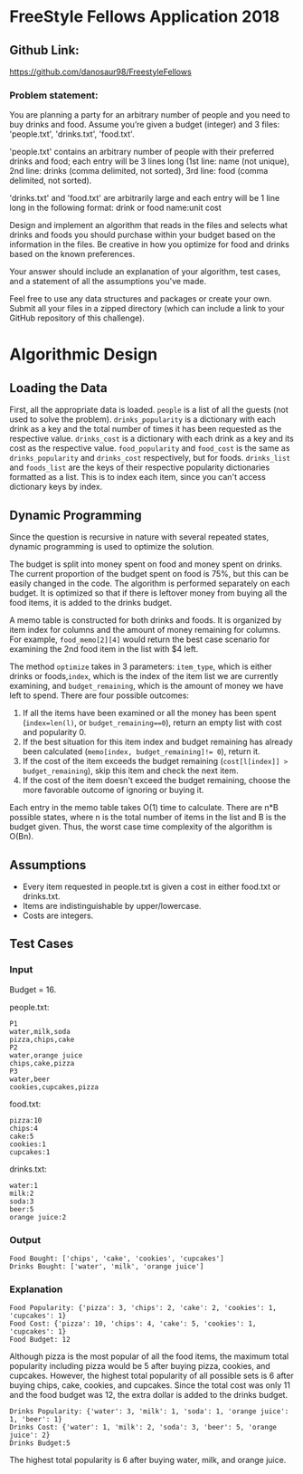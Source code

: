 # FreeStyle Fellows Application 2018
## Github Link:
https://github.com/danosaur98/FreestyleFellows

### Problem statement:

You are planning a party for an arbitrary number of people and you need to buy drinks and food. Assume you’re given a budget (integer) and 3 files: 'people.txt', 'drinks.txt', 'food.txt'.

'people.txt' contains an arbitrary number of people with their preferred drinks and food; each entry will be 3 lines long (1st line: name (not unique), 2nd line: drinks (comma delimited, not sorted), 3rd line: food (comma delimited, not sorted).

'drinks.txt' and 'food.txt' are arbitrarily large and each entry will be 1 line long in the following format: drink or food name:unit cost

Design and implement an algorithm that reads in the files and selects what drinks and foods you should purchase within your budget based on the information in the files. Be creative in how you optimize for food and drinks based on the known preferences.

Your answer should include an explanation of your algorithm, test cases, and a statement of all the assumptions you've made.

Feel free to use any data structures and packages or create your own. Submit all your files in a zipped directory (which can include a link to your GitHub repository of this challenge).

# Algorithmic Design
## Loading the Data
First, all the appropriate data is loaded. ```people``` is a list of all the guests (not used to solve the problem).
```drinks_popularity``` is a dictionary with each drink as a key and the total number of times it has been requested as the respective value.
```drinks_cost``` is a dictionary with each drink as a key and its cost as the respective value.
```food_popularity``` and ```food_cost``` is the same as ```drinks_popularity``` and ```drinks_cost``` respectively, but for foods.
```drinks_list``` and ```foods_list``` are the keys of their respective popularity dictionaries formatted as a list. This is to index each item, since you can't access dictionary keys by index. 

## Dynamic Programming
Since the question is recursive in nature with several repeated states, dynamic programming is used to optimize the solution.

The budget is split into money spent on food and money spent on drinks. The current proportion of the budget spent on food is 75%, but this can be easily changed in the code.
The algorithm is performed separately on each budget. It is optimized so that if there is leftover money from buying all the food items,
it is added to the drinks budget.

A memo table is constructed for both drinks and foods. It is organized by item index for columns and the amount of money remaining for columns. For example,
```food_memo[2][4]``` would return the best case scenario for examining the 2nd food item in the list with $4 left.

The method ```optimize``` takes in 3 parameters: ```item_type```, which is either drinks or foods,```index```,
which is the index of the item list we are currently examining, and ```budget_remaining```, which is the amount of money we have left to spend.
There are four possible outcomes:
1. If all the items have been examined or all the money has been spent (```index=len(l)```, or 
```budget_remaining==0```), return an empty list with cost and popularity 0.
2. If the best situation for this item index and budget remaining has already been calculated 
(```memo[index, budget_remaining]!= 0```), return it.
3. If the cost of the item exceeds the budget remaining (```cost[l[index]] > budget_remaining```), skip this item and check the next item. 
4. If the cost of the item doesn't exceed the budget remaining, choose the more favorable outcome of ignoring or buying it.


Each entry in the memo table takes O(1) time to calculate. There are n*B possible states, where n is the total number of items in the list and 
B is the budget given. Thus, the worst case time complexity of the algorithm is O(Bn).

## Assumptions
* Every item requested in people.txt is given a cost in either food.txt or drinks.txt.
* Items are indistinguishable by upper/lowercase.
* Costs are integers.

## Test Cases
### Input
Budget = 16.


people.txt:
```
P1
water,milk,soda
pizza,chips,cake
P2
water,orange juice
chips,cake,pizza
P3
water,beer
cookies,cupcakes,pizza
```
food.txt:
```
pizza:10
chips:4
cake:5
cookies:1
cupcakes:1
```
drinks.txt:
```
water:1
milk:2
soda:3
beer:5
orange juice:2
```
### Output
```
Food Bought: ['chips', 'cake', 'cookies', 'cupcakes']
Drinks Bought: ['water', 'milk', 'orange juice']
```
### Explanation
```
Food Popularity: {'pizza': 3, 'chips': 2, 'cake': 2, 'cookies': 1, 'cupcakes': 1}
Food Cost: {'pizza': 10, 'chips': 4, 'cake': 5, 'cookies': 1, 'cupcakes': 1}
Food Budget: 12
```
Although pizza is the most popular of all the food items, the maximum total popularity including pizza would be 5 after buying
pizza, cookies, and cupcakes. However, the highest total popularity of all possible sets is 6 after buying chips, cake, cookies, and cupcakes.
Since the total cost was only 11 and the food budget was 12, the extra dollar is added to the drinks budget.

```
Drinks Popularity: {'water': 3, 'milk': 1, 'soda': 1, 'orange juice': 1, 'beer': 1}
Drinks Cost: {'water': 1, 'milk': 2, 'soda': 3, 'beer': 5, 'orange juice': 2}
Drinks Budget:5
```
The highest total popularity is 6 after buying water, milk, and orange juice. 